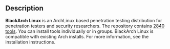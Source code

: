 ## Description

**BlackArch Linux** is an ArchLinux based penetration testing distribution for
penetration testers and security researchers. The repository contains
[2840 tools](https://www.blackarch.org/tools.html). You can install tools
individually or in groups. BlackArch Linux is compatible with existing Arch
installs. For more information, see the installation instructions.
